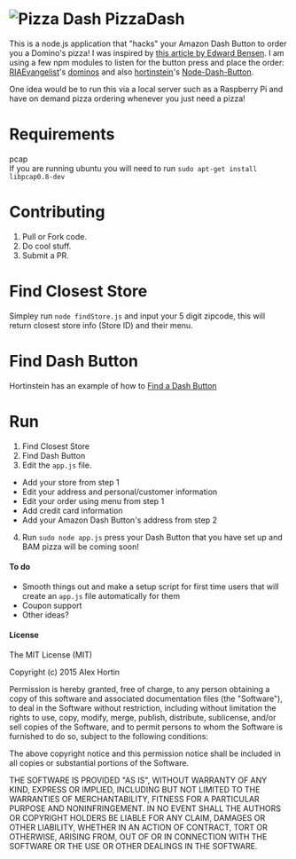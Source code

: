 ![Pizza Dash](http://i.imgur.com/DD944Cz.jpg)
PizzaDash
====
This is a node.js application that "hacks" your Amazon Dash Button to order you a Domino's pizza!
I was inspired by [this article by Edward Bensen](https://medium.com/@edwardbenson/how-i-hacked-amazon-s-5-wifi-button-to-track-baby-data-794214b0bdd8).
I am using a few npm modules to listen for the button press and place the order: [RIAEvangelist](https://github.com/RIAEvangelist)'s [dominos](https://github.com/RIAEvangelist/node-dominos-pizza-api) and also [hortinstein](https://github.com/hortinstein)'s [Node-Dash-Button](https://github.com/hortinstein/node-dash-button).

One idea would be to run this via a local server such as a Raspberry Pi and have on demand pizza ordering whenever you just need a pizza!

Requirements
====
pcap  
If you are running ubuntu you will need to run ` sudo apt-get install libpcap0.8-dev `

Contributing
====

1. Pull or Fork code.
2. Do cool stuff.
3. Submit a PR.

Find Closest Store
====
Simpley run ` node findStore.js ` and input your 5 digit zipcode, this will return closest store info (Store ID) and their menu.

Find Dash Button
====
Hortinstein has an example of how to [Find a Dash Button](https://github.com/hortinstein/node-dash-button/blob/master/README.md#find-a-dash)

Run
====
1. Find Closest Store
2. Find Dash Button
3. Edit the `app.js` file.
  - Add your store from step 1
  - Edit your address and personal/customer information
  - Edit your order using menu from step 1
  - Add credit card information
  - Add your Amazon Dash Button's address from step 2
4. Run ` sudo node app.js ` press your Dash Button that you have set up and BAM pizza will be coming soon!

#### To do
- Smooth things out and make a setup script for first time users that will create an `app.js` file automatically for them
- Coupon support
- Other ideas?

#### License

The MIT License (MIT)

Copyright (c) 2015 Alex Hortin

Permission is hereby granted, free of charge, to any person obtaining a copy of this software and associated documentation files (the "Software"), to deal in the Software without restriction, including without limitation the rights to use, copy, modify, merge, publish, distribute, sublicense, and/or sell copies of the Software, and to permit persons to whom the Software is furnished to do so, subject to the following conditions:

The above copyright notice and this permission notice shall be included in all copies or substantial portions of the Software.

THE SOFTWARE IS PROVIDED "AS IS", WITHOUT WARRANTY OF ANY KIND, EXPRESS OR IMPLIED, INCLUDING BUT NOT LIMITED TO THE WARRANTIES OF MERCHANTABILITY, FITNESS FOR A PARTICULAR PURPOSE AND NONINFRINGEMENT. IN NO EVENT SHALL THE AUTHORS OR COPYRIGHT HOLDERS BE LIABLE FOR ANY CLAIM, DAMAGES OR OTHER LIABILITY, WHETHER IN AN ACTION OF CONTRACT, TORT OR OTHERWISE, ARISING FROM, OUT OF OR IN CONNECTION WITH THE SOFTWARE OR THE USE OR OTHER DEALINGS IN THE SOFTWARE.
